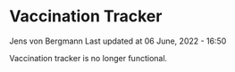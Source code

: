 Vaccination Tracker
================
Jens von Bergmann
Last updated at 06 June, 2022 - 16:50

Vaccination tracker is no longer functional.
